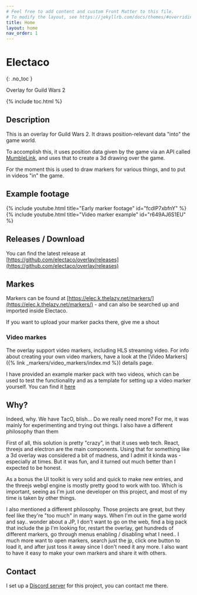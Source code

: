 ```yaml
---
# Feel free to add content and custom Front Matter to this file.
# To modify the layout, see https://jekyllrb.com/docs/themes/#overriding-theme-defaults
title: Home
layout: home
nav_order: 1
---
```

# Electaco
{: .no_toc }


Overlay for Guild Wars 2

{% include toc.html %}
## Description

This is an overlay for Guild Wars 2. It draws position-relevant data "into" the game world.
                
To accomplish this, it uses position data given by the game via an API called 
[MumbleLink](https://wiki.guildwars2.com/wiki/API:MumbleLink), and uses that to create 
a 3d drawing over the game.

For the moment this is used to draw markers for various things, and to put in videos "in" the game.

## Example footage
{% include youtube.html title="Early marker footage" id="fcdlP7xbfnY" %}
{% include youtube.html title="Video marker example" id="r649AJ6S1EU" %}

## Releases / Download

You can find the latest release at [https://github.com/electaco/overlay/releases](https://github.com/electaco/overlay/releases)

## Markes

Markers can be found at [https://elec.k.thelazy.net/markers/](https://elec.k.thelazy.net/markers/) - and can also be searched up and imported inside Electaco.

If you want to upload your marker packs there, give me a shout

### Video markes

The overlay support video markers, including HLS streaming video. For info about creating your own video markers, have a look at the 
[Video Markers]({% link _markers/video_markers/index.md %}) details page.

I have provided an example marker pack with two videos, which can be used to test the functionality and as a template for setting up a video marker yourself.
You can find it [here](https://elec.k.thelazy.net/markers/6)

## Why?

 Indeed, why. We have TacO, blish... Do we really need more? For me, it was mainly for experimenting and trying out things. I also have a different philosophy than them

 First of all, this solution is pretty "crazy", in that it uses web tech. React, threejs and electron are the main components. Using that for something like a 3d overlay was considered a bit of madness, and I admit it kinda was - especially at times. But it was fun, and it turned out much better than I expected to be honest.

 As a bonus the UI toolkit is very solid and quick to make new entries, and the threejs webgl engine is mostly pretty good to work with too. Which is important, seeing as I'm just one developer on this project, and most of my time is taken by other things.

 I also mentioned a different philosophy. Those projects are great, but they feel like they're "too much" in many ways. When I'm out in the game world and say.. wonder about a JP, I don't want to go on the web, find a big pack that include the jp I'm looking for, restart the overlay, get hundreds of different markers, go through menus enabling / disabling what I need.. I much more want to open markers, search just the jp, click one button to load it, and after just toss it away since I don't need it any more. I also want to have it easy to make your own markers and share it with others. 

## Contact

I set up a [Discord server](https://discord.gg/fNKWAPtJ9Z) for this project, you can contact me there.